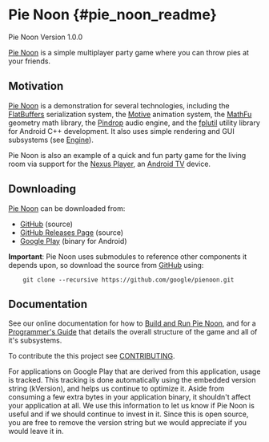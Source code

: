 Pie Noon   {#pie_noon_readme}
========

Pie Noon Version 1.0.0

[Pie Noon][] is a simple multiplayer party game where you can throw pies at
your friends.

## Motivation

[Pie Noon][] is a demonstration for several technologies, including the
[FlatBuffers][] serialization system, the [Motive][] animation system, the
[MathFu][] geometry math library, the [Pindrop][] audio engine, and the
[fplutil][] utility library for Android C++ development. It also uses simple
rendering and GUI subsystems (see [Engine][]).

Pie Noon is also an example of a quick and fun party game for the living room
via support for the [Nexus Player][], an [Android TV][] device.

## Downloading

[Pie Noon][] can be downloaded from:
   * [GitHub][] (source)
   * [GitHub Releases Page](http://github.com/google/pienoon/releases) (source)
   * [Google Play](http://play.google.com/store/apps/details?id=com.google.fpl.pie_noon)
     (binary for Android)

**Important**: Pie Noon uses submodules to reference other components it
depends upon, so download the source from [GitHub][] using:

~~~{.sh}
    git clone --recursive https://github.com/google/pienoon.git
~~~

## Documentation

See our online documentation for how to [Build and Run Pie Noon][], and for a
[Programmer's Guide][] that details the overall structure of the game and all
of it's subsystems.

To contribute the this project see [CONTRIBUTING][].

For applications on Google Play that are derived from this application, usage
is tracked.
This tracking is done automatically using the embedded version string
(kVersion), and helps us continue to optimize it. Aside from
consuming a few extra bytes in your application binary, it shouldn't affect
your application at all. We use this information to let us know if Pie Noon
is useful and if we should continue to invest in it. Since this is open
source, you are free to remove the version string but we would appreciate if
you would leave it in.


  [Android TV]: http://www.android.com/tv/
  [Pindrop]: http://google.github.io/pindrop/
  [Build and Run Pie Noon]: http://google.github.io/pienoon/pie_noon_guide_building.html
  [Engine]: http://google.github.io/pienoon/pie_noon_guide_engine.html
  [FlatBuffers]: http://google.github.io/flatbuffers/
  [fplutil]: http://android-developers.blogspot.ca/2014/11/utilities-for-cc-android-developers.html
  [Motive]: http://google.github.io/motive/
  [MathFu]: http://googledevelopers.blogspot.ca/2014/11/geometry-math-library-for-c-game.html
  [Nexus Player]: http://www.google.com/nexus/player/
  [Pie Noon]: http://google.github.io/pienoon/
  [Programmer's Guide]: http://google.github.io/pienoon/pie_noon_guide_overview.html
  [CONTRIBUTING]: http://github.com/google/pienoon/blob/master/CONTRIBUTING
  [GitHub]: http://github.com/google/pienoon
